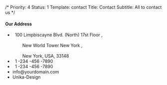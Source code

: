 /*
Priority: 4
Status: 1
Template: contact
Title: Contact
Subtitle: All to contact us
*/
<h4>Our Address</h4>
<ul class="contact-address">
    <li><i class="fa fa-map-marker fa-lg"></i>&nbsp; 100 Limpbiscayne Blvd. (North) 17st Floor ,<br><br>&nbsp;&nbsp;&nbsp;&nbsp;&nbsp;&nbsp;&nbsp; New World Tower New York ,<br><br>&nbsp;&nbsp;&nbsp;&nbsp;&nbsp;&nbsp;&nbsp; New York, USA, 33148</li>
    <li><i class="fa fa-phone"></i>&nbsp; 1 -234 -456 -7890</li>
    <li><i class="fa fa-print"></i>&nbsp; 1 -234 -456 -7890</li>
    <li><i class="fa fa-envelope"></i> info@yourdomain.com</li>
    <li><i class="fa fa-skype"></i> Unika-Design</li>
</ul>